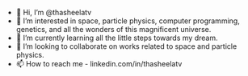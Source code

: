 - 👋 Hi, I’m @thasheelatv
- 👀 I’m interested in space, particle physics, computer programming, genetics, and all the wonders of this magnificent universe.
- 🌱 I’m currently learning all the little steps towards my dream.
- 💞️ I’m looking to collaborate on works related to space and particle physics.
- 📫 How to reach me - linkedin.com/in/thasheelatv


<!---
thasheelatv/thasheelatv is a ✨ special ✨ repository because its `README.md` (this file) appears on your GitHub profile.
You can click the Preview link to take a look at your changes.
--->
